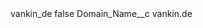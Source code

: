 <?xml version="1.0" encoding="UTF-8"?>
<CustomMetadata xmlns="http://soap.sforce.com/2006/04/metadata" xmlns:xsi="http://www.w3.org/2001/XMLSchema-instance" xmlns:xsd="http://www.w3.org/2001/XMLSchema">
    <label>vankin_de</label>
    <protected>false</protected>
    <values>
        <field>Domain_Name__c</field>
        <value xsi:type="xsd:string">vankin.de</value>
    </values>
</CustomMetadata>
